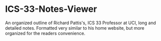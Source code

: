 # ICS-33-Notes-Viewer

An organized outline of Richard Pattis's, ICS 33 Professor at UCI, long and detailed notes. Formatted very similar to his home website, but  more organized for the readers convenience.

